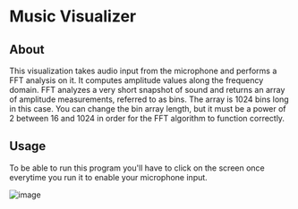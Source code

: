 # Music Visualizer
## About
This visualization takes audio input from the microphone and performs a FFT analysis on it. It computes amplitude values along the frequency domain. FFT analyzes a very short snapshot of sound and returns an array of amplitude measurements, referred to as bins. The array is 1024 bins long in this case. You can change the bin array length, but it must be a power of 2 between 16 and 1024 in order for the FFT algorithm to function correctly. 

## Usage
To be able to run this program you'll have to click on the screen once everytime you run it to enable your microphone input.

![image](https://user-images.githubusercontent.com/28980632/76987075-9aa15100-6968-11ea-97cd-0ee8c2600934.png)
